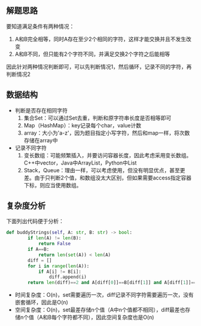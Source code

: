 ## 解题思路
要知道满足条件有两种情况：
1. A和B完全相等，同时A存在至少2个相同的字符，这样才能交换并且不发生改变
2. A和B不同，但只能有2个字符不同，并满足交换2个字符之后能相等

因此针对两种情况判断即可，可以先判断情况1，然后循环，记录不同的字符，再判断情况2
## 数据结构
+ 判断是否存在相同字符
    1. 集合Set：可以通过Set去重，判断和原字符串长度是否相等即可
    2. Map（HashMap）：key记录每个char，value计数
    3. array：大小为'a-z'，因为题目指定小写字符，然后和map一样，将次数存储在array中
+ 记录不同字符
    1. 变长数组：可能频繁插入，并要访问容器长度，因此考虑采用变长数组。C++中vector，Java中ArrayList，Python中List
    2. Stack，Queue：理由一样，可以考虑使用，但没有明显优点，甚至更差。由于只判断2个值，和数组没太大区别，但如果需要access指定容器下标，则应当使用数组。
## 复杂度分析
下面列出代码便于分析：
```python
def buddyStrings(self, A: str, B: str) -> bool:
        if len(A) != len(B):
            return False
        if A==B:
            return len(set(A)) < len(A)
        diff = []
        for i in range(len(A)):
            if A[i] != B[i]:
                diff.append(i)
        return len(diff)==2 and A[diff[0]]==B[diff[1]] and A[diff[1]]==B[diff[0]]
```
+ 时间复杂度：O(n)，set需要遍历一次，diff记录不同字符需要遍历一次，没有嵌套循环，因此是O(n)
+ 空间复杂度：O(n)，set最差存储n个值（A中n个值都不相同），diff最差也存储n个值（A和B每个字符都不同），因此空间复杂度也是O(n)
